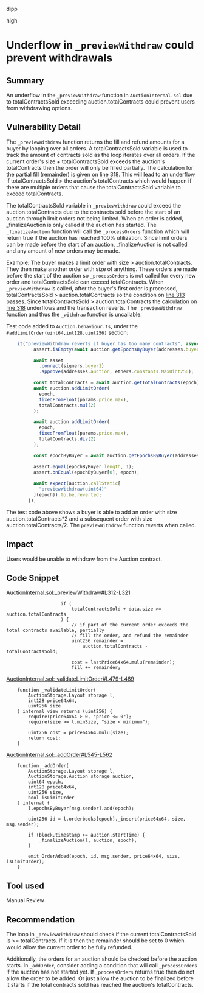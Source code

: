 dipp

high

# Underflow in ```_previewWithdraw``` could prevent withdrawals

## Summary

An underflow in the ```_previewWithdraw``` function in ```AuctionInternal.sol``` due to totalContractsSold exceeding auction.totalContracts could prevent users from withdrawing options.

## Vulnerability Detail

The ```_previewWithdraw``` function returns the fill and refund amounts for a buyer by looping over all orders. A totalContractsSold variable is used to track the amount of contracts sold as the loop iterates over all orders. If the current order's size + totalContractsSold exceeds the auction's totalContracts then the order will only be filled partially. The calculation for the partial fill (remainder) is given on [line 318](https://github.com/sherlock-audit/2022-09-knox/blob/main/knox-contracts/contracts/auction/AuctionInternal.sol#L318). This will lead to an underflow if totalContractsSold > the auction's totalContracts which would happen if there are multiple orders that cause the totalContractsSold variable to exceed totalContracts.

The totalContractsSold variable in ```_previewWithdraw``` could exceed the auction.totalContracts due to the contracts sold before the start of an auction through limit orders not being limited. When an order is added, _finalizeAuction is only called if the auction has started. The ```_finalizeAuction``` function will call the ```_processOrders``` function which will return true if the auction has reached 100% utilization. Since limit orders can be made before the start of an auction, _finalizeAuction is not called and any amount of new orders may be made.

Example: The buyer makes a limit order with size > auction.totalContracts. They then make another order with size of anything. These orders are made before the start of the auction so ```_processOrders``` is not called for every new order and totalContractsSold can exceed totalContracts. When ```_previewWithdraw``` is called, after the buyer's first order is processed, totalContractsSold > auction.totalContracts so the condition on [line 313](https://github.com/sherlock-audit/2022-09-knox/blob/main/knox-contracts/contracts/auction/AuctionInternal.sol#L313) passes. Since totalContractsSold > auction.totalContracts the calculation on [line 318](https://github.com/sherlock-audit/2022-09-knox/blob/main/knox-contracts/contracts/auction/AuctionInternal.sol#L318) underflows and the transaction reverts. The ```_previewWithdraw``` function and thus the ```_withdraw``` function is uncallable.

Test code added to ```Auction.behaviour.ts```, under the ```#addLimitOrder(uint64,int128,uint256)``` section:

```typescript
	it("previewWithdraw reverts if buyer has too many contracts", async () => {
          assert.isEmpty(await auction.getEpochsByBuyer(addresses.buyer1));

          await asset
            .connect(signers.buyer1)
            .approve(addresses.auction, ethers.constants.MaxUint256);

          const totalContracts = await auction.getTotalContracts(epoch);
          await auction.addLimitOrder(
            epoch,
            fixedFromFloat(params.price.max),
            totalContracts.mul(2)
          );

          await auction.addLimitOrder(
            epoch,
            fixedFromFloat(params.price.max),
            totalContracts.div(2)
          );

          const epochByBuyer = await auction.getEpochsByBuyer(addresses.buyer1);

          assert.equal(epochByBuyer.length, 1);
          assert.bnEqual(epochByBuyer[0], epoch);
          
          await expect(auction.callStatic[
            "previewWithdraw(uint64)"
          ](epoch)).to.be.reverted;
        });
```

The test code above shows a buyer is able to add an order with size auction.totalContracts*2 and a subsequent order with size auction.totalContracts/2. The ```previewWithdraw``` function reverts when called. 

## Impact

Users would be unable to withdraw from the Auction contract.

## Code Snippet

[AuctionInternal.sol:_previewWithdraw#L312-L321](https://github.com/sherlock-audit/2022-09-knox/blob/main/knox-contracts/contracts/auction/AuctionInternal.sol#L312-L321)
```solidity
                    if (
                        totalContractsSold + data.size >= auction.totalContracts
                    ) {
                        // if part of the current order exceeds the total contracts available, partially
                        // fill the order, and refund the remainder
                        uint256 remainder =
                            auction.totalContracts - totalContractsSold;

                        cost = lastPrice64x64.mulu(remainder);
                        fill += remainder;
```
[AuctionInternal.sol:_validateLimitOrder#L479-L489](https://github.com/sherlock-audit/2022-09-knox/blob/main/knox-contracts/contracts/auction/AuctionInternal.sol#L479-L489)
```solidity
    function _validateLimitOrder(
        AuctionStorage.Layout storage l,
        int128 price64x64,
        uint256 size
    ) internal view returns (uint256) {
        require(price64x64 > 0, "price <= 0");
        require(size >= l.minSize, "size < minimum");

        uint256 cost = price64x64.mulu(size);
        return cost;
    }
```

[AuctionInternal.sol:_addOrder#L545-L562](https://github.com/sherlock-audit/2022-09-knox/blob/main/knox-contracts/contracts/auction/AuctionInternal.sol#L545-L562)
```solidity
    function _addOrder(
        AuctionStorage.Layout storage l,
        AuctionStorage.Auction storage auction,
        uint64 epoch,
        int128 price64x64,
        uint256 size,
        bool isLimitOrder
    ) internal {
        l.epochsByBuyer[msg.sender].add(epoch);

        uint256 id = l.orderbooks[epoch]._insert(price64x64, size, msg.sender);

        if (block.timestamp >= auction.startTime) {
            _finalizeAuction(l, auction, epoch);
        }

        emit OrderAdded(epoch, id, msg.sender, price64x64, size, isLimitOrder);
    }
```

## Tool used

Manual Review

## Recommendation

The loop in ```_previewWithdraw``` should check if the current totalContractsSold is >= totalContracts. If it is then the remainder should be set to 0 which would allow the current order to be fully refunded.

Additionally, the orders for an auction should be checked before the auction starts. In ```_addOrder```, consider adding a condition that will call ```_processOrders``` if the auction has not started yet. If ```_processOrders``` returns true then do not allow the order to be added. Or just allow the auction to be finalized before it starts if the total contracts sold has reached the auction's totalContracts.